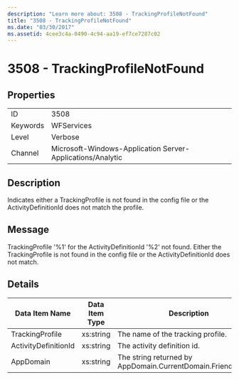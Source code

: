 ```yaml
---
description: "Learn more about: 3508 - TrackingProfileNotFound"
title: "3508 - TrackingProfileNotFound"
ms.date: "03/30/2017"
ms.assetid: 4cee3c4a-0490-4c94-aa19-ef7ce7287c02
---
```

# 3508 - TrackingProfileNotFound

## Properties  
  
|||  
|-|-|  
|ID|3508|  
|Keywords|WFServices|  
|Level|Verbose|  
|Channel|Microsoft-Windows-Application Server-Applications/Analytic|  
  
## Description  

 Indicates either a TrackingProfile is not found in the config file or the ActivityDefinitionId does not match the profile.  
  
## Message  

 TrackingProfile '%1' for the ActivityDefinitionId '%2' not found. Either the TrackingProfile is not found in the config file or the ActivityDefinitionId does not match.  
  
## Details  
  
|Data Item Name|Data Item Type|Description|  
|--------------------|--------------------|-----------------|  
|TrackingProfile|xs:string|The name of the tracking profile.|  
|ActivityDefinitionId|xs:string|The activity definition id.|  
|AppDomain|xs:string|The string returned by AppDomain.CurrentDomain.FriendlyName.|
